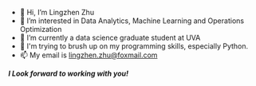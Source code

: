 - 👋 Hi, I’m Lingzhen Zhu
- 👀 I’m interested in Data Analytics, Machine Learning and Operations Optimization
- 🌱 I’m currently a data science graduate student at UVA
- 💞️ I'm trying to brush up on my programming skills, especially Python.
- 📫 My email is lingzhen.zhu@foxmail.com


***I Look forward to working with you!***

<!---
Lingzhen718/Lingzhen718 is a ✨ special ✨ repository because its `README.md` (this file) appears on your GitHub profile.
You can click the Preview link to take a look at your changes.
--->
